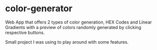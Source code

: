 # color-generator
 
 Web App that offers 2 types of color generation, HEX Codes and Linear Gradients with a preview of colors randomly generated by clicking respective buttons.

Small project I was using to play around with some features.
